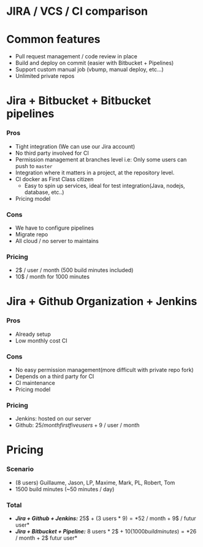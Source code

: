 # JIRA / VCS / CI comparison

# Common features
- Pull request management / code review in place
- Build and deploy on commit (easier with Bitbucket + Pipelines)
- Support custom manual job (vbump, manual deploy, etc...)
- Unlimited private repos

# Jira + Bitbucket + Bitbucket pipelines

### Pros
- Tight integration (We can use our Jira account)
- No third party involved for CI
- Permission management at branches level i.e: Only some users can push to `master`
- Integration where it matters in a project, at the repository level.
- CI docker as First Class citizen
    - Easy to spin up services, ideal for test integration(Java, nodejs, database, etc..)
- Pricing model
### Cons
- We have to configure pipelines
- Migrate repo
- All cloud / no server to maintains

### Pricing
- 2$ / user / month (500 build minutes included)
- 10$ / month for 1000 minutes

# Jira + Github Organization + Jenkins

### Pros
- Already setup
- Low monthly cost CI
### Cons
- No easy permission management(more difficult with private repo fork)
- Depends on a third party for CI
- CI maintenance
- Pricing model

### Pricing
- Jenkins: hosted on our server
- Github: 25$/month first five users + 9$ / user / month


# Pricing

### Scenario
- (8 users) Guillaume, Jason, LP, Maxime, Mark, PL, Robert, Tom
- 1500 build minutes (~50 minutes / day)

### Total
- ***Jira + Github + Jenkins:*** 25$ + (3 users * 9$) = *52$ / month + 9$ / futur user*
- ***Jira + Bitbucket + Pipeline:*** 8 users * 2$ + 10$(1000 build minutes) = *26$ / month + 2$ futur user*